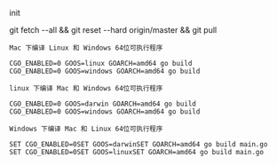 init

git fetch --all &&  git reset --hard origin/master && git pull

```
Mac 下编译 Linux 和 Windows 64位可执行程序

CGO_ENABLED=0 GOOS=linux GOARCH=amd64 go build
CGO_ENABLED=0 GOOS=windows GOARCH=amd64 go build

linux 下编译 Mac 和 Windows 64位可执行程序

CGO_ENABLED=0 GOOS=darwin GOARCH=amd64 go build
CGO_ENABLED=0 GOOS=windows GOARCH=amd64 go build

Windows 下编译 Mac 和 Linux 64位可执行程序

SET CGO_ENABLED=0SET GOOS=darwinSET GOARCH=amd64 go build main.go
SET CGO_ENABLED=0SET GOOS=linuxSET GOARCH=amd64 go build main.go
```





